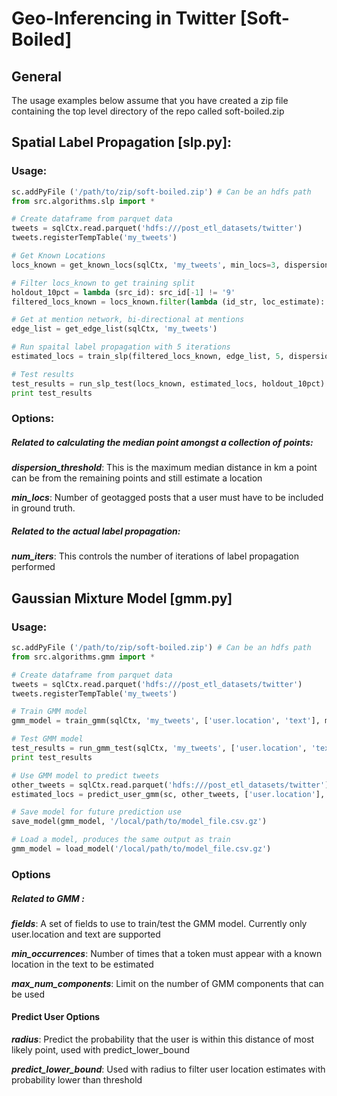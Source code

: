 # Geo-Inferencing in Twitter [Soft-Boiled] 

## General
The usage examples below assume that you have created a zip file containing the top level directory of the repo called soft-boiled.zip

## Spatial Label Propagation [slp.py]:

### Usage:
```python
sc.addPyFile ('/path/to/zip/soft-boiled.zip') # Can be an hdfs path
from src.algorithms.slp import *

# Create dataframe from parquet data
tweets = sqlCtx.read.parquet('hdfs:///post_etl_datasets/twitter')
tweets.registerTempTable('my_tweets')

# Get Known Locations
locs_known = get_known_locs(sqlCtx, 'my_tweets', min_locs=3, dispersion_threshold=50, num_partitions=30)

# Filter locs_known to get training split
holdout_10pct = lambda (src_id): src_id[-1] != '9'
filtered_locs_known = locs_known.filter(lambda (id_str, loc_estimate): holdout_10pct(id_str))

# Get at mention network, bi-directional at mentions
edge_list = get_edge_list(sqlCtx, 'my_tweets')

# Run spaital label propagation with 5 iterations
estimated_locs = train_slp(filtered_locs_known, edge_list, 5, dispersion_threshold=100)

# Test results
test_results = run_slp_test(locs_known, estimated_locs, holdout_10pct)
print test_results
```

### Options:
##### Related to calculating the median point amongst a collection of points:
***dispersion_threshold***: This is the maximum median distance in km a point can be from the remaining points and still estimate a location

***min_locs***:  Number of geotagged posts that a user must have to be included in ground truth. 


##### Related to the actual label propagation:
***num_iters***: This controls the number of iterations of label propagation performed


## Gaussian Mixture Model [gmm.py]
### Usage:
```python
sc.addPyFile ('/path/to/zip/soft-boiled.zip') # Can be an hdfs path
from src.algorithms.gmm import *

# Create dataframe from parquet data
tweets = sqlCtx.read.parquet('hdfs:///post_etl_datasets/twitter')
tweets.registerTempTable('my_tweets')

# Train GMM model
gmm_model = train_gmm(sqlCtx, 'my_tweets', ['user.location', 'text'], min_occurrences=10, max_num_components=12)

# Test GMM model
test_results = run_gmm_test(sqlCtx, 'my_tweets', ['user.location', 'text'], gmm_model)
print test_results

# Use GMM model to predict tweets
other_tweets = sqlCtx.read.parquet('hdfs:///post_etl_datasets/twitter')
estimated_locs = predict_user_gmm(sc, other_tweets, ['user.location'], gmm_model, radius=100, predict_lower_bound=0.2)

# Save model for future prediction use
save_model(gmm_model, '/local/path/to/model_file.csv.gz')

# Load a model, produces the same output as train
gmm_model = load_model('/local/path/to/model_file.csv.gz')
```
### Options
##### Related to GMM :
***fields***: A set of fields to use to train/test the GMM model. Currently only user.location and text are supported

***min_occurrences***: Number of times that a token must appear with a known location in the text to be estimated

***max_num_components***: Limit on the number of GMM components that can be used

#### Predict User Options

***radius***: Predict the probability that the user is within this distance of most likely point, used with predict_lower_bound

***predict_lower_bound***: Used with radius to filter user location estimates with probability lower than threshold
